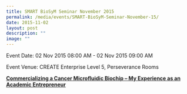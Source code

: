```yaml
---
title: SMART BioSyM Seminar November 2015
permalink: /media/events/SMART-BioSyM-Seminar-November-15/
date: 2015-11-02
layout: post
description: ""
image: ""
---
```


Event Date: 02 Nov 2015 08:00 AM - 02 Nov 2015 09:00 AM

Event Venue: CREATE Enterprise Level 5, Perseverance Rooms

**[Commercializing a Cancer Microfluidic Biochip – My Experience as an Academic Entrepreneur](http://web.mit.edu/smart/research/biosym/Lim%20CT%202Nov2015.pdf)**